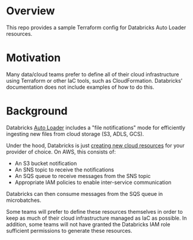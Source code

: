 # Overview
This repo provides a sample Terraform config for Databricks Auto Loader resources.

# Motivation
Many data/cloud teams prefer to define all of their cloud infrastructure using Terraform or other IaC tools, such as CloudFormation. Databricks' documentation does not include examples of how to do this. 

# Background
Databricks [Auto Loader](https://docs.databricks.com/spark/latest/structured-streaming/auto-loader.html) includes a "file notifications" mode for efficiently ingesting new files from cloud storage (S3, ADLS, GCS).

Under the hood, Databricks is just [creating new cloud resources](https://docs.databricks.com/spark/latest/structured-streaming/auto-loader.html#file-notification) for your provider of choice. On AWS, this consists of:

- An S3 bucket notification
- An SNS topic to receive the notifications
- An SQS queue to receive messages from the SNS topic
- Appropriate IAM policies to enable inter-service communication

Databricks can then consume messages from the SQS queue in microbatches.

Some teams will prefer to define these resources themselves in order to keep as much of their cloud infrastructure managed as IaC as possible. In addition, some teams will not have granted the Databricks IAM role sufficient permissions to generate these resources.
